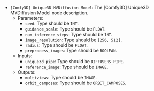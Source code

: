 - `[Comfy3D] Unique3D MVDiffusion Model`: The [Comfy3D] Unique3D MVDiffusion Model node description.
    - Parameters:
        - `seed`: Type should be `INT`.
        - `guidance_scale`: Type should be `FLOAT`.
        - `num_inference_steps`: Type should be `INT`.
        - `image_resolution`: Type should be `[256, 512]`.
        - `radius`: Type should be `FLOAT`.
        - `preprocess_images`: Type should be `BOOLEAN`.
    - Inputs:
        - `unique3d_pipe`: Type should be `DIFFUSERS_PIPE`.
        - `reference_image`: Type should be `IMAGE`.
    - Outputs:
        - `multiviews`: Type should be `IMAGE`.
        - `orbit_camposes`: Type should be `ORBIT_CAMPOSES`.
